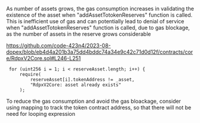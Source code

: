 As number of assets grows, the gas consumption increases in validating the existence of the asset when "addAssetTotokenReserves" function is called. This is inefficient use of gas and can potentially lead to denial of service when "addAssetTotokenReserves" function is called, due to gas blockage, as the number of assets in the reserve grows considerable 


https://github.com/code-423n4/2023-08-dopex/blob/eb4d4a201b3a75dd4bddc74a34e9c42c71d0d12f/contracts/core/RdpxV2Core.sol#L246-L251

     for (uint256 i = 1; i < reserveAsset.length; i++) {
         require(
             reserveAsset[i].tokenAddress != _asset,
             "RdpxV2Core: asset already exists"
         );

To reduce the gas consumption and avoid the gas bloackage, consider using mapping to track the token contract address, so that there will not be need for looping expression


